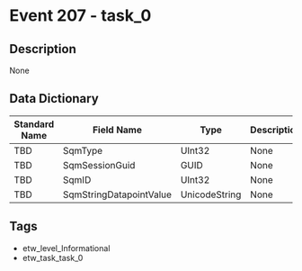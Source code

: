 # Event 207 - task_0

## Description
None

## Data Dictionary
|Standard Name|Field Name|Type|Description|Sample Value|
|---|---|---|---|---|
|TBD|SqmType|UInt32|None|`None`|
|TBD|SqmSessionGuid|GUID|None|`None`|
|TBD|SqmID|UInt32|None|`None`|
|TBD|SqmStringDatapointValue|UnicodeString|None|`None`|

## Tags
* etw_level_Informational
* etw_task_task_0